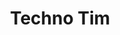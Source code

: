 ---
avatar: /images/people/technotim.jpg
avatar_small: /images/people/technotim_small.jpg
bio: "Software Engineer | Gamer | Twitch Streamer | Content Creator on YouTube | Homelab
  | \U0001F1FA\U0001F1F8 \U0001F1EF\U0001F1F5  | Full Nerd"
gplus: null
homepage: https://technotim.live/
instagram: null
linkedin: null
title: Techno Tim
twitter: https://twitter.com/technotimlive
type: guest
username: technotim
youtube: https://www.youtube.com/c/technotimlive
---